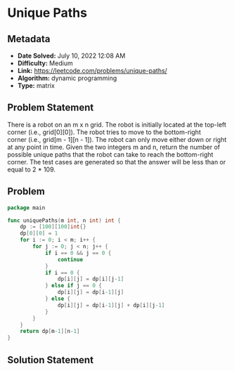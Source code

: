 # Unique Paths

## Metadata

- **Date Solved:** July 10, 2022 12:08 AM
- **Difficulty:** Medium
- **Link:** https://leetcode.com/problems/unique-paths/
- **Algorithm:** dynamic programming
- **Type:** matrix

## Problem Statement

There is a robot on an m x n grid. The robot is initially located at the top-left corner (i.e., grid[0][0]). The robot tries to move to the bottom-right corner (i.e., grid[m - 1][n - 1]). The robot can only move either down or right at any point in time.
Given the two integers m and n, return the number of possible unique paths that the robot can take to reach the bottom-right corner.
The test cases are generated so that the answer will be less than or equal to 2 * 109.

## Problem


```go
package main

func uniquePaths(m int, n int) int {
	dp := [100][100]int{}
	dp[0][0] = 1
	for i := 0; i < m; i++ {
		for j := 0; j < n; j++ {
			if i == 0 && j == 0 {
				continue
			}
			if i == 0 {
				dp[i][j] = dp[i][j-1]
			} else if j == 0 {
				dp[i][j] = dp[i-1][j]
			} else {
				dp[i][j] = dp[i-1][j] + dp[i][j-1]
			}
		}
	}
	return dp[m-1][n-1]
}
```

## Solution Statement

